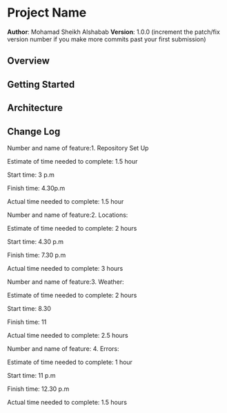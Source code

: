 # Project Name

**Author**: Mohamad Sheikh Alshabab
**Version**: 1.0.0 (increment the patch/fix version number if you make more commits past your first submission)

## Overview
<!-- Provide a high level overview of what this application is and why you are building it, beyond the fact that it's an assignment for this class. (i.e. What's your problem domain?) -->

## Getting Started
<!-- What are the steps that a user must take in order to build this app on their own machine and get it running? -->

## Architecture
<!-- Provide a detailed description of the application design. What technologies (languages, libraries, etc) you're using, and any other relevant design information. -->

## Change Log
<!-- Use this area to document the iterative changes made to your application as each feature is successfully implemented. Use time stamps. Here's an examples:

01-01-2001 4:59pm - Application now has a fully-functional express server, with a GET route for the location resource.

## Credits and Collaborations
<!-- Give credit (and a link) to other people or resources that helped you build this application. -->


Number and name of feature:1. Repository Set Up

Estimate of time needed to complete: 1.5 hour

Start time: 3 p.m

Finish time: 4.30p.m

Actual time needed to complete: 1.5 hour



Number and name of feature:2. Locations:

Estimate of time needed to complete: 2 hours

Start time: 4.30 p.m

Finish time: 7.30 p.m

Actual time needed to complete: 3 hours

Number and name of feature:3. Weather:

Estimate of time needed to complete: 2 hours

Start time: 8.30

Finish time: 11

Actual time needed to complete: 2.5 hours

Number and name of feature: 4. Errors:

Estimate of time needed to complete: 1 hour

Start time: 11 p.m

Finish time: 12.30 p.m

Actual time needed to complete: 1.5 hours